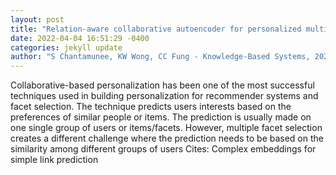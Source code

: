 ```yaml
--- 
layout: post 
title: "Relation-aware collaborative autoencoder for personalized multiple facet selection" 
date: 2022-04-04 16:51:29 -0400 
categories: jekyll update 
author: "S Chantamunee, KW Wong, CC Fung - Knowledge-Based Systems, 2022" 
--- 
```

Collaborative-based personalization has been one of the most successful techniques used in building personalization for recommender systems and facet selection. The technique predicts users interests based on the preferences of similar people or items. The prediction is usually made on one single group of users or items/facets. However, multiple facet selection creates a different challenge where the prediction needs to be based on the similarity among different groups of users Cites: Complex embeddings for simple link prediction